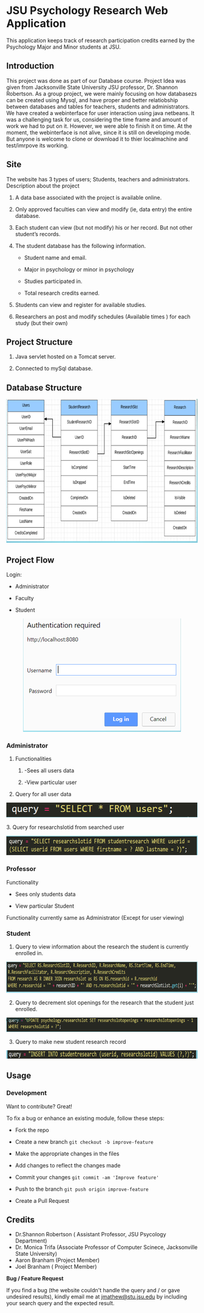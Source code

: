 # JSU Psychology Research Web Application

This application keeps track of research participation credits earned by
the Psychology Major and Minor students at JSU.

## Introduction

This project was done as part of our Database course. Project Idea was given from Jacksonville State University JSU professor, Dr. Shannon Robertson. As a group project, we were mainly focusing on how databasezs can be created using Mysql, and have proper and better relatiobship between databases and tables for teachers, students and administrators. We have created a webinterface for user interaction using java netbeans. It was a challenging task for us, considering the time frame and amount of work we had to put on it. However, we were able to finish it on time. At the moment, the webinterface is not alive, since it is still on developing mode. But anyone is welcome to clone or download it to thier localmachine and test/imrpove its working. 

## **Site**

The website has 3 types of users; Students, teachers and administrators.
Description about the project

1.  A data base associated with the project is available online.

2.  Only approved faculties can view and modify (ie, data entry) the
    entire database.

3.  Each student can view (but not modify) his or her record. But not
    other student’s records.

4.  The student database has the following information.

    -  Student name and email.

    -  Major in psychology or minor in psychology

    -  Studies participated in.

    -  Total research credits earned.

5.  Students can view and register for available studies.

6.  Researchers an post and modify schedules (Available times ) for each
    study (but their own)

## **Project Structure**

1.  Java servlet hosted on a Tomcat server.

2.  Connected to mySql database.

## **Database Structure**
<p align="center">
  <img width="819" height="378" src="PsychologyResearchApp/Images/1.PNG">
</p>

## **Project Flow**

 Login:

- Administrator

- Faculty

- Student

<p align="center">
  <img width="416" height="298" src="PsychologyResearchApp/Images/2.PNG">
</p>

### **Administrator**

1.  Functionalities

    1.  -Sees all users data

    2.  -View particular user

2.  Query for all user data
<p align="center">
  <img width="532" height="39" src="PsychologyResearchApp/Images/3.PNG">
</p>
3.  Query for researchslotid from searched user
<p align="center">
  <img width="683" height="51" src="PsychologyResearchApp/Images/4.PNG">
</p>

### Professor 

Functionality

- Sees only students data

- View particular Student

Functionality currently same as Administrator (Except for user viewing)

### Student

1.  Query to view information about the research the student is currently enrolled in.
<p align="center">
  <img width="841" height="82" src="PsychologyResearchApp/Images/5.PNG">
</p>

2.  Query to decrement slot openings for the research that the student just enrolled.

 <p align="center">
  <img width="708" height="38" src="PsychologyResearchApp/Images/6.PNG">
</p>

3.  Query to make new student research record
<p align="center">
  <img width="835" height="22" src="PsychologyResearchApp/Images/7.PNG">
</p>

## **Usage**

### **Development**

Want to contribute? Great!

To fix a bug or enhance an existing module, follow these steps:

-   Fork the repo

-   Create a new branch `git checkout -b improve-feature`

-   Make the appropriate changes in the files

-   Add changes to reflect the changes made

-   Commit your changes `git commit -am 'Improve feature'`

-   Push to the branch `git push origin improve-feature`

-   Create a Pull Request

## Credits
-   Dr.Shannon Robertson ( Assistant Professor, JSU Psycology Department)
-   Dr. Monica Trifa (Associate Professor of Computer Scinece, Jacksonville State University)
-   Aaron Branham (Project Member)
-   Joel Branham ( Project Member)

**Bug / Feature Request**

If you find a bug (the website couldn't handle the query and / or gave
undesired results), kindly email me at <jmathew@stu.jsu.edu> by
including your search query and the expected result.
